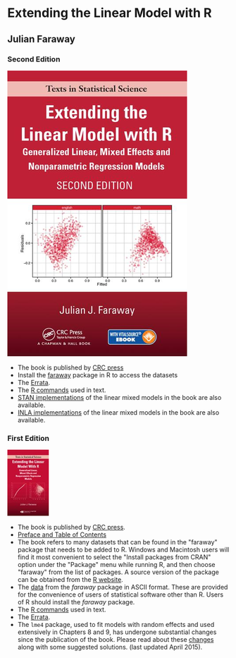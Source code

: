 # Extending the Linear Model with R

## Julian Faraway

### Second Edition

![Picture of ELM2 book](elm2.jpg)

- The book is published by [CRC press](https://www.crcpress.com/Extending-the-Linear-Model-with-R-Generalized-Linear-Mixed-Effects-and/Faraway/9781498720960)
- Install the [faraway](https://cloud.r-project.org/web/packages/faraway/index.html) package in R to access the datasets
- The [Errata](errata2.md).
- The [R commands](scripts2/index.md)  used in text.
- [STAN implementations](../stan/index.html) of the linear mixed models in the book are also available.
- [INLA implementations](../inla/index.html) of the linear mixed models in the book are also available.

### First Edition

![Picture of ELM book](elm.jpg)

- The book is published by [CRC press](http://www.crcpress.com/product/isbn/9781584884248).
- [Preface and Table of Contents](prefelm.pdf)
- The book refers to many datasets that can be found in the
  "faraway" package that needs to be added to R.
  Windows and Macintosh users will find it most convenient to select
  the "Install packages from CRAN"
  option under the "Package" menu while running R, and then choose "faraway"
  from the list of packages. A source version of the package can be obtained
  from the [R website](http://www.r-project.org).
- The [data](../book/jfdata.zip) from the *faraway* package
  in  ASCII format. These are provided for the convenience of users
  of statistical software other than R. Users of R should install
  the *faraway* package.
- The [R commands](scripts/index.md)  used in text.
- The [Errata](errata.md).
- The `lme4` package, used to  fit models with random effects and used extensively in Chapters 8 and 9, has
  undergone substantial changes since the publication of the book. Please read about these [changes](../mixchange/index.html)
  along with some suggested solutions. (last updated April 2015).


